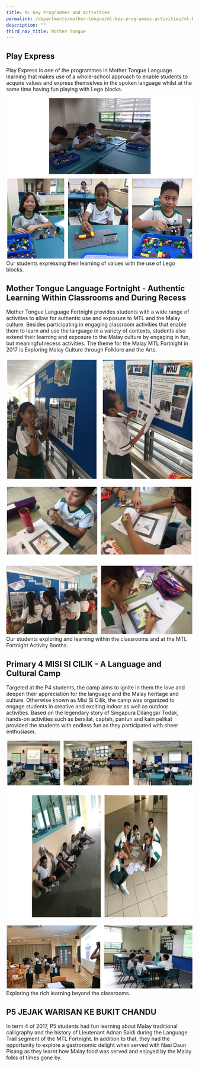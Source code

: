 ```yaml
---
title: ML Key Programmes and Activities
permalink: /departments/mother-tongue/ml-key-programmes-activities/ml-key-programmes-activities/
description: ""
third_nav_title: Mother Tongue
---
```

Play Express
------------

  

Play Express is one of the programmes in Mother Tongue Language learning that makes use of a whole-school approach to enable students to acquire values and express themselves in the spoken language whilst at the same time having fun playing with Lego blocks.

![Our students expressing their learning of values with the use of Lego blocks.](/images/ML%20key%20activities%201.png)
Our students expressing their learning of values with the use of Lego blocks.

Mother Tongue Language Fortnight - Authentic Learning Within Classrooms and During Recess
-----------------------------------------------------------------------------------------

  

Mother Tongue Language Fortnight provides students with a wide range of activities to allow for authentic use and exposure to MTL and the Malay culture. Besides participating in engaging classroom activities that enable them to learn and use the language in a variety of contexts, students also extend their learning and exposure to the Malay culture by engaging in fun, but meaningful recess activities. The theme for the Malay MTL Fortnight in 2017 is Exploring Malay Culture through Folklore and the Arts.

![](/images/ML%20key%20activities%202.png)

![Our students exploring and learning within the classrooms and at the MTL Fortnight Activity Booths.](/images/ML%20key%20activities%203.png)
Our students exploring and learning within the classrooms and at the MTL Fortnight Activity Booths.

Primary 4 MISI SI CILIK - A Language and Cultural Camp
------------------------------------------------------

  

Targeted at the P4 students, the camp aims to ignite in them the love and deepen their appreciation for the language and the Malay heritage and culture. Otherwise known as Misi Si Cilik, the camp was organized to engage students in creative and exciting indoor as well as outdoor activities. Based on the legendary story of Singapura Dilanggar Todak, hands-on activities such as bersilat, capteh, pantun and kain pelikat provided the students with endless fun as they participated with sheer enthusiasm.

![](/images/ML%20key%20activities%204.png)

![Exploring the rich learning beyond the classrooms.](/images/ML%20key%20activities%205.png)Exploring the rich learning beyond the classrooms.

P5 JEJAK WARISAN KE BUKIT CHANDU
--------------------------------

  

In term 4 of 2017, P5 students had fun learning about Malay traditional calligraphy and the history of Lieutenant Adnan Saidi during the Language Trail segment of the MTL Fortnight. In addition to that, they had the opportunity to explore a gastronomic delight when served with Nasi Daun Pisang as they learnt how Malay food was served and enjoyed by the Malay folks of times gone by.